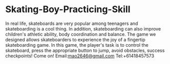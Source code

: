 # Skating-Boy-Practicing-Skill
In real life, skateboards are very popular among teenagers and skateboarding is a cool thing. In addition, skateboarding can also improve children's athletic ability, body coordination and balance. The game we designed allows skateboarders to experience the joy of a fingertip skateboarding game. In this game, the player's task is to control the skateboard, press the appropriate button to jump, avoid obstacles, success checkpoints! Come on! 
Email:mao2646@gmail.com
Tel:+61418457573
